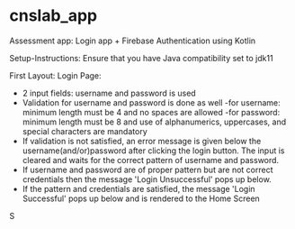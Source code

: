 # cnslab_app
Assessment app: Login app + Firebase Authentication using Kotlin

Setup-Instructions:
Ensure that you have Java compatibility set to jdk11

First Layout: Login Page:
- 2 input fields: username and password is used
- Validation for username and password is done as well
    -for username: minimum length must be 4 and no spaces are allowed
    -for password: minimum length must be 8 and use of alphanumerics, uppercases, and special characters are mandatory
- If validation is not satisfied, an error message is given below the username(and/or)password after clicking the login button. The input is cleared and waits for the correct pattern of username and password.
- If username and password are of proper pattern but are not correct credentials then the message 'Login Unsuccessful' pops up below.
- If the pattern and credentials are satisfied, the message 'Login Successful' pops up below and is rendered to the Home Screen

S
